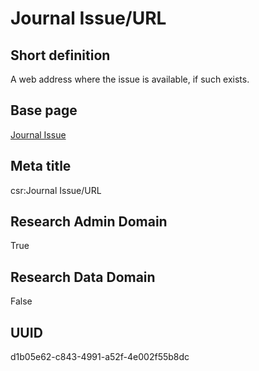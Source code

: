 # Journal Issue/URL
## Short definition
A web address where the issue is available, if such exists.
## Base page
[Journal Issue](../../Objects/Journal%20Issue.md)
## Meta title
csr:Journal Issue/URL
## Research Admin Domain
True
## Research Data Domain
False
## UUID
d1b05e62-c843-4991-a52f-4e002f55b8dc
